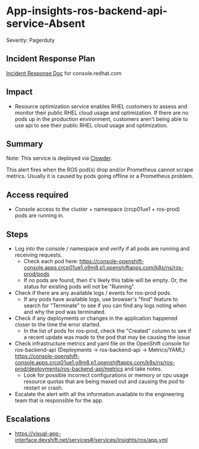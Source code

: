 # App-insights-ros-backend-api-service-Absent

Severity: Pagerduty

## Incident Response Plan

 [Incident Response Doc](https://docs.google.com/document/d/1AyEQnL4B11w7zXwum8Boty2IipMIxoFw1ri1UZB6xJE) for console.redhat.com

## Impact

- Resource optimization service enables RHEL customers to assess and monitor their public RHEL cloud usage and optimization. If there are no pods up in the production environment, customers aren't being able to use api to see their public RHEL cloud usage and optimization.

## Summary

Note:  This service is deployed via [Clowder](https://gitlab.cee.redhat.com/service/app-interface/-/blob/master/docs/console.redhat.com/app-sops/clowder/clowder.rst).

This alert fires when the ROS pod(s) drop and/or Prometheus cannot scrape metrics.
Usually it is caused by pods going offline or a Prometheus problem.

## Access required
-  Console access to the cluster + namespace (crcp01ue1 + ros-prod) pods are running in.

## Steps
-  Log into the console / namespace and verify if all pods are running and receiving requests.
    - Check each pod here: https://console-openshift-console.apps.crcp01ue1.o9m8.p1.openshiftapps.com/k8s/ns/ros-prod/pods
    - If no pods are found, then it's likely this table will be empty. Or, the status for existing pods will not be "Running".
-  Check if there are any available logs / events for ros-prod pods.
    - If any pods have available logs, use browser's "find" feature to search for "Terminate" to see if you can find any logs noting when and why the pod was terminated.
-  Check if any deployments or changes in the application happened closer to the time the error started.
    - In the list of pods for ros-prod, check the "Created" column to see if a recent update was made to the pod that may be causing the issue
-  Check infrastructure metrics and yaml file on the OpenShift console for ros-backend-api (Deployments -> ros-backend-api -> Metrics/YAML) https://console-openshift-console.apps.crcp01ue1.o9m8.p1.openshiftapps.com/k8s/ns/ros-prod/deployments/ros-backend-api/metrics and take notes.
    - Look for possible incorrect configurations or memory or cpu usage resource quotas that are being maxed out and causing the pod to restart or crash.
-  Escalate the alert with all the information available to the engineering team that is responsible for the app.

## Escalations

- <https://visual-app-interface.devshift.net/services#/services/insights/ros/app.yml>
